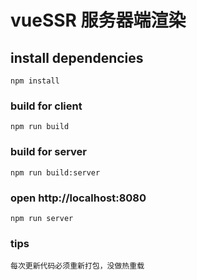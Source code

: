 # vueSSR 服务器端渲染

## install dependencies
```
npm install
```

### build for client
```
npm run build
```

### build for server
```
npm run build:server
```

### open http://localhost:8080
```
npm run server
```

### tips
```
每次更新代码必须重新打包，没做热重载
```